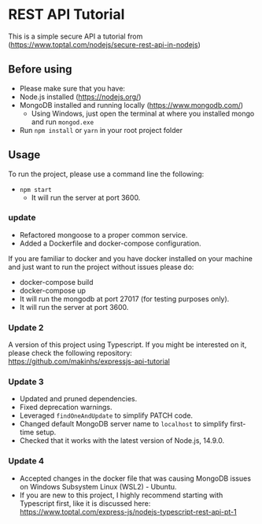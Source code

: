 # REST API Tutorial

This is a simple secure API a tutorial from (https://www.toptal.com/nodejs/secure-rest-api-in-nodejs) 

## Before using

- Please make sure that you have:
 - Node.js installed (https://nodejs.org/)
 - MongoDB installed and running locally (https://www.mongodb.com/)
   - Using Windows, just open the terminal at where you installed mongo and run `mongod.exe`
 - Run `npm install` or `yarn` in your root project folder

## Usage

To run the project, please use a command line the following:
 - `npm start`
    - It will run the server at port 3600.


### update

- Refactored mongoose to a proper common service.
- Added a Dockerfile and docker-compose configuration.

If you are familiar to docker and you have docker installed on your machine and just want to run the project without issues please do:

 - docker-compose build
 - docker-compose up
 - It will run the mongodb at port 27017 (for testing purposes only).
 - It will run the server at port 3600.

### Update 2

A version of this project using Typescript. If you might be interested on it, please check the following repository: https://github.com/makinhs/expressjs-api-tutorial

### Update 3

- Updated and pruned dependencies.
- Fixed deprecation warnings.
- Leveraged `findOneAndUpdate` to simplify PATCH code.
- Changed default MongoDB server name to `localhost` to simplify first-time setup.
- Checked that it works with the latest version of Node.js, 14.9.0.


### Update 4

- Accepted changes in the docker file that was causing MongoDB issues on Windows Subsystem Linux (WSL2) - Ubuntu.
- If you are new to this project, I highly recommend starting with Typescript first, like it is discussed here: https://www.toptal.com/express-js/nodejs-typescript-rest-api-pt-1
